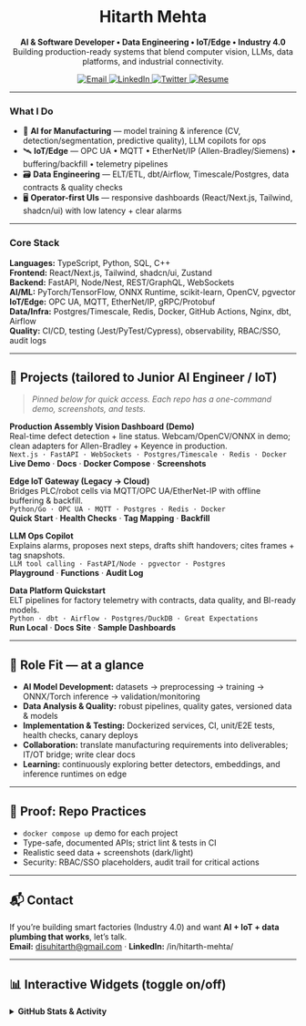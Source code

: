 <!--
PRO TIP: Keep this README focused on AI + IoT + Data Engineering.
Pin 3–4 repos that match the role (Vision Dashboard • Edge IoT Gateway • LLM Ops Copilot • Data Platform Quickstart).
-->

<h1 align="center">Hitarth Mehta</h1>

<p align="center">
  <b>AI & Software Developer • Data Engineering • IoT/Edge • Industry 4.0</b><br/>
  Building production-ready systems that blend computer vision, LLMs, data platforms, and industrial connectivity.
</p>

<p align="center">
  <a href="mailto:disuhitarth@gmail.com">
    <img src="https://img.shields.io/badge/Email-disuhitarth%40gmail.com-informational?logo=gmail" alt="Email"/>
  </a>
  <a href="https://www.linkedin.com/in/hitarth-mehta/">
    <img src="https://img.shields.io/badge/LinkedIn-Connect-blue?logo=linkedin" alt="LinkedIn"/>
  </a>
  <a href="https://twitter.com/Hitarth_Mehta1">
    <img src="https://img.shields.io/badge/Twitter-@Hitarth__Mehta1-1DA1F2?logo=twitter" alt="Twitter"/>
  </a>
  <a href="https://drive.google.com/file/d/1DeCjteXA45NpBQkObk5q3GtQvumQEOlB/view?usp=sharing">
    <img src="https://img.shields.io/badge/Resume-View%20PDF-success?logo=googledrive" alt="Resume"/>
  </a>
</p>

---

### What I Do
- 🧠 **AI for Manufacturing** — model training & inference (CV, detection/segmentation, predictive quality), LLM copilots for ops  
- 🛰 **IoT/Edge** — OPC UA • MQTT • EtherNet/IP (Allen-Bradley/Siemens) • buffering/backfill • telemetry pipelines  
- 🗃 **Data Engineering** — ELT/ETL, dbt/Airflow, Timescale/Postgres, data contracts & quality checks  
- 🖥 **Operator-first UIs** — responsive dashboards (React/Next.js, Tailwind, shadcn/ui) with low latency + clear alarms

---

### Core Stack
**Languages:** TypeScript, Python, SQL, C++  
**Frontend:** React/Next.js, Tailwind, shadcn/ui, Zustand  
**Backend:** FastAPI, Node/Nest, REST/GraphQL, WebSockets  
**AI/ML:** PyTorch/TensorFlow, ONNX Runtime, scikit-learn, OpenCV, pgvector  
**IoT/Edge:** OPC UA, MQTT, EtherNet/IP, gRPC/Protobuf  
**Data/Infra:** Postgres/Timescale, Redis, Docker, GitHub Actions, Nginx, dbt, Airflow  
**Quality:** CI/CD, testing (Jest/PyTest/Cypress), observability, RBAC/SSO, audit logs

---

## 🔧 Projects (tailored to Junior AI Engineer / IoT)

> _Pinned below for quick access. Each repo has a one-command demo, screenshots, and tests._

**Production Assembly Vision Dashboard (Demo)**  
Real-time defect detection + line status. Webcam/OpenCV/ONNX in demo; clean adapters for Allen-Bradley + Keyence in production.  
`Next.js · FastAPI · WebSockets · Postgres/Timescale · Redis · Docker`  
**Live Demo** · **Docs** · **Docker Compose** · **Screenshots**

**Edge IoT Gateway (Legacy → Cloud)**  
Bridges PLC/robot cells via MQTT/OPC UA/EtherNet-IP with offline buffering & backfill.  
`Python/Go · OPC UA · MQTT · Postgres · Redis · Docker`  
**Quick Start** · **Health Checks** · **Tag Mapping** · **Backfill**

**LLM Ops Copilot**  
Explains alarms, proposes next steps, drafts shift handovers; cites frames + tag snapshots.  
`LLM tool calling · FastAPI/Node · pgvector · Postgres`  
**Playground** · **Functions** · **Audit Log**

**Data Platform Quickstart**  
ELT pipelines for factory telemetry with contracts, data quality, and BI-ready models.  
`Python · dbt · Airflow · Postgres/DuckDB · Great Expectations`  
**Run Local** · **Docs Site** · **Sample Dashboards**

---

## 🎯 Role Fit — at a glance
- **AI Model Development:** datasets → preprocessing → training → ONNX/Torch inference → validation/monitoring  
- **Data Analysis & Quality:** robust pipelines, quality gates, versioned data & models  
- **Implementation & Testing:** Dockerized services, CI, unit/E2E tests, health checks, canary deploys  
- **Collaboration:** translate manufacturing requirements into deliverables; IT/OT bridge; write clear docs  
- **Learning:** continuously exploring better detectors, embeddings, and inference runtimes on edge

---

## 🧪 Proof: Repo Practices
- `docker compose up` demo for each project  
- Type-safe, documented APIs; strict lint & tests in CI  
- Realistic seed data + screenshots (dark/light)  
- Security: RBAC/SSO placeholders, audit trail for critical actions

---

## 📬 Contact
If you’re building smart factories (Industry 4.0) and want **AI + IoT + data plumbing that works**, let’s talk.  
**Email:** disuhitarth@gmail.com · **LinkedIn:** /in/hitarth-mehta/

---

## 📊 Interactive Widgets (toggle on/off)

<!-- Clean and professional: uncomment the ones you want -->
<details>
  <summary><b>GitHub Stats & Activity</b></summary><br>

  <!-- Profile Trophy -->
  <p>
    <img src="https://github-profile-trophy.vercel.app/?username=disuhitarth&theme=algolia&no-frame=true&column=6" alt="trophies"/>
  </p>

  <!-- Readme Stats -->
  <p>
    <img src="https://github-readme-stats.vercel.app/api?username=disuhitarth&show_icons=true&theme=transparent" height="165" alt="stats"/>
    <img src="https://github-readme-stats.vercel.app/api/top-langs/?username=disuhitarth&layout=compact&theme=transparent" height="165" alt="top langs"/>
  </p>

  <!-- Streak -->
  <p>
    <img src="https://github-readme-stats.vercel.app/api?username=disuhitarth&theme=default&show_icons=true&hide_border=false&count_private=true" height="165" alt="streak"/>
    
  </p>

  <!-- Activity Graph -->
  <p>
    <img src="https://github-readme-activity-graph.vercel.app/graph?username=disuhitarth&theme=github-compact" alt="activity graph"/>
  </p>
</details>

<!-- Optional: contribution snake (adds motion) -->
<!--
<p align="center">
  <img src="https://raw.githubusercontent.com/disuhitarth/disuhitarth/output/github-contribution-grid-snake.svg" alt="snake animation"/>
</p>
-->

